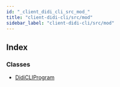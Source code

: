 ```yaml
---
id: "_client_didi_cli_src_mod_"
title: "client-didi-cli/src/mod"
sidebar_label: "client-didi-cli/src/mod"
---
```


## Index

### Classes

* [DidiCLIProgram](../classes/_client_didi_cli_src_mod_.didicliprogram.md)
